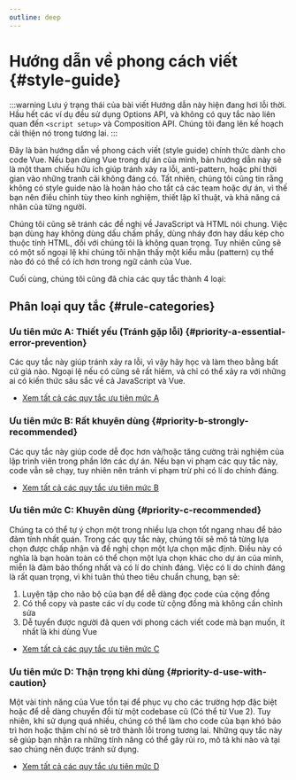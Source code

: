 ```yaml
---
outline: deep
---
```


# Hướng dẫn về phong cách viết {#style-guide}

:::warning Lưu ý trạng thái của bài viết
Hướng dẫn này hiện đang hơi lỗi thời. Hầu hết các ví dụ đều sử dụng Options API, và không có quy tắc nào liên quan đến `<script setup>` và Composition API. Chúng tôi đang lên kế hoạch cải thiện nó trong tương lai.
:::

Đây là bản hướng dẫn về phong cách viết (style guide) chính thức dành cho code Vue. Nếu bạn dùng Vue trong dự án của mình, bản hướng dẫn này sẽ là một tham chiếu hữu ích giúp tránh xảy ra lỗi, anti-pattern, hoặc phí thời gian vào những tranh cãi không đáng có. Tất nhiên, chúng tôi cũng tin rằng không có style guide nào là hoàn hảo cho tất cả các team hoặc dự án, vì thế bạn nên điều chỉnh tùy theo kinh nghiệm, thiết lập kĩ thuật, và khả năng cá nhân của từng người.

Chúng tôi cũng sẽ tránh các đề nghị về JavaScript và HTML nói chung. Việc bạn dùng hay không dùng dấu chấm phẩy, dùng nháy đơn hay dấu kép cho thuộc tính HTML, đối với chúng tôi là không quan trọng. Tuy nhiên cũng sẽ có một số ngoại lệ khi chúng tôi nhận thấy một kiểu mẫu (pattern) cụ thể nào đó có thể có ích hơn trong ngữ cảnh của Vue.

Cuối cùng, chúng tôi cũng đã chia các quy tắc thành 4 loại:

## Phân loại quy tắc {#rule-categories}

### Ưu tiên mức A: Thiết yếu (Tránh gặp lỗi) {#priority-a-essential-error-prevention}

Các quy tắc này giúp tránh xảy ra lỗi, vì vậy hãy học và làm theo bằng bất cứ giá nào. Ngoại lệ nếu có cũng sẽ rất hiếm, và chỉ có thể xảy ra với những ai có kiến thức sâu sắc về cả JavaScript và Vue.

- [Xem tất cả các quy tắc ưu tiên mức A](./rules-essential)

### Ưu tiên mức B: Rất khuyên dùng {#priority-b-strongly-recommended}

Các quy tắc này giúp code dễ đọc hơn và/hoặc tăng cường trải nghiệm của lập trình viên trong phần lớn các dự án. Nếu bạn vi phạm các quy tắc này, code vẫn sẽ chạy, tuy nhiên nên tránh vi phạm trừ phi có lí do chính đáng.

- [Xem tất cả các quy tắc ưu tiên mức B](./rules-strongly-recommended)

### Ưu tiên mức C: Khuyên dùng {#priority-c-recommended}

Chúng ta có thể tự ý chọn một trong nhiều lựa chọn tốt ngang nhau để bảo đảm tính nhất quán. Trong các quy tắc này, chúng tôi sẽ mô tả từng lựa chọn được chấp nhận và đề nghị chọn một lựa chọn mặc định. Điều này có nghĩa là bạn hoàn toàn có thể chọn một lựa chọn khác cho dự án của mình, miễn là đảm bảo thống nhất và có lí do chính đáng. Việc có lí do chính đáng là rất quan trọng, vì khi tuân thủ theo tiêu chuẩn chung, bạn sẽ:

1. Luyện tập cho não bộ của bạn để dễ dàng đọc code của cộng đồng
2. Có thể copy và paste các ví dụ code từ cộng đồng mà không cần chỉnh sửa
3. Dễ tuyển được người đã quen với phong cách viết code mà bạn muốn, ít nhất là khi dùng Vue

- [Xem tất cả các quy tắc ưu tiên mức C](./rules-recommended)

### Ưu tiên mức D: Thận trọng khi dùng {#priority-d-use-with-caution}

Một vài tính năng của Vue tồn tại để phục vụ cho các trường hợp đặc biệt hoặc để dễ dàng chuyển đổi từ một codebase cũ (Có thể từ Vue 2). Tuy nhiên, khi sử dụng quá nhiều, chúng có thể làm cho code của bạn khó bảo trì hơn hoặc thậm chí nó sẽ trở thành lỗi trong tương lai. Những quy tắc này sẽ giúp bạn nhận ra những tính năng có thể gây rủi ro, mô tả khi nào và tại sao chúng nên được tránh sử dụng.

- [Xem tất cả các quy tắc ưu tiên mức D](./rules-use-with-caution)
